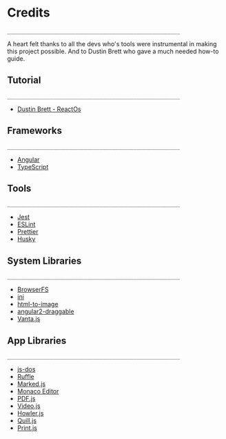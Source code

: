 # Credits
```
________________________________________________________
```
  A heart felt thanks to all the devs who's tools were instrumental in making this project possible.
  And to Dustin Brett who gave a much needed how-to guide.


## Tutorial
```
________________________________________________________
```
- [Dustin Brett - ReactOs](https://www.youtube.com/watch?v=S-rF5rkhaJ0&list=PLM88opVjBuU7xSRoHhs3hZBz3JmHHBMMN&index=1)

## Frameworks
```
________________________________________________________
```
- [Angular](https://github.com/angular/angular)
- [TypeScript](https://github.com/microsoft/TypeScript)

## Tools
```
________________________________________________________
```
- [Jest](https://github.com/facebook/jest)
- [ESLint](https://github.com/eslint/eslint)
- [Prettier](https://github.com/prettier/prettier)
- [Husky](https://github.com/typicode/husky)

## System Libraries
```
________________________________________________________
```
- [BrowserFS](https://github.com/jvilk/BrowserFS)
- [ini](https://github.com/npm/ini)
- [html-to-image](https://github.com/bubkoo/html-to-image)
- [angular2-draggable](https://github.com/xieziyu/angular2-draggable)
- [Vanta.js](https://github.com/tengbao/vanta)

## App Libraries
```
________________________________________________________
```
- [js-dos](https://github.com/caiiiycuk/js-dos)
- [Ruffle](https://github.com/ruffle-rs/ruffle)
- [Marked.js](https://github.com/markedjs/marked)
- [Monaco Editor](https://github.com/miki995/ngx-monaco-editor-v2#readme)
- [PDF.js](https://github.com/mozilla/pdf.js)
- [Video.js](https://github.com/videojs/video.js)
- [Howler.js](https://github.com/goldfire/howler.js)
- [Quill.js](https://github.com/slab/quill/)
- [Print.js](https://github.com/crabbly/print.js)
